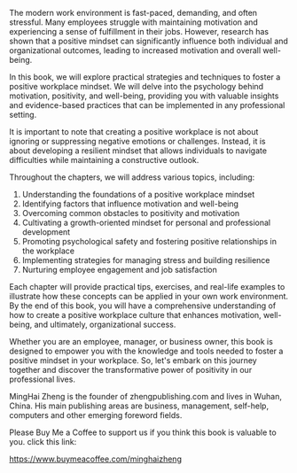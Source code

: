 

The modern work environment is fast-paced, demanding, and often stressful. Many employees struggle with maintaining motivation and experiencing a sense of fulfillment in their jobs. However, research has shown that a positive mindset can significantly influence both individual and organizational outcomes, leading to increased motivation and overall well-being.

In this book, we will explore practical strategies and techniques to foster a positive workplace mindset. We will delve into the psychology behind motivation, positivity, and well-being, providing you with valuable insights and evidence-based practices that can be implemented in any professional setting.

It is important to note that creating a positive workplace is not about ignoring or suppressing negative emotions or challenges. Instead, it is about developing a resilient mindset that allows individuals to navigate difficulties while maintaining a constructive outlook.

Throughout the chapters, we will address various topics, including:

1. Understanding the foundations of a positive workplace mindset
2. Identifying factors that influence motivation and well-being
3. Overcoming common obstacles to positivity and motivation
4. Cultivating a growth-oriented mindset for personal and professional development
5. Promoting psychological safety and fostering positive relationships in the workplace
6. Implementing strategies for managing stress and building resilience
7. Nurturing employee engagement and job satisfaction

Each chapter will provide practical tips, exercises, and real-life examples to illustrate how these concepts can be applied in your own work environment. By the end of this book, you will have a comprehensive understanding of how to create a positive workplace culture that enhances motivation, well-being, and ultimately, organizational success.

Whether you are an employee, manager, or business owner, this book is designed to empower you with the knowledge and tools needed to foster a positive mindset in your workplace. So, let's embark on this journey together and discover the transformative power of positivity in our professional lives.

MingHai Zheng is the founder of zhengpublishing.com and lives in Wuhan, China. His main publishing areas are business, management, self-help, computers and other emerging foreword fields.

Please Buy Me a Coffee to support us if you think this book is valuable to you. click this link:

https://www.buymeacoffee.com/minghaizheng
